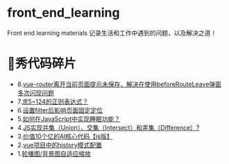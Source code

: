 # front_end_learning
Front end learning materials
记录生活和工作中遇到的问题，以及解决之道！

# 🥇秀代码碎片
- 8.[vue-router离开当前页面提示未保存，解决在使用beforeRouteLeave弹窗多次闪现问题](https://github.com/weijuer/front_end_learning/issues/9)
- 7.[求5~124的正则表达式？](https://github.com/weijuer/front_end_learning/issues/8)
- 6.[设置filter后影响页面固定定位](https://github.com/weijuer/front_end_learning/issues/7)
- 5.[如何在JavaScript中实现睡眠功能？](https://github.com/weijuer/front_end_learning/issues/6)
- 4.[JS实现并集（Union）、交集（Intersect）和差集（Difference）?](https://github.com/weijuer/front_end_learning/issues/4)
- 3.[价值10个亿的AI核心代码【js版】](https://github.com/weijuer/front_end_learning/issues/2)
- 2.[vue项目中的history模式配置](https://github.com/weijuer/front_end_learning/issues/1)
- 1.[轮播图/背景图自适应缩放](https://github.com/weijuer/front_end_learning/wiki/%E8%BD%AE%E6%92%AD%E5%9B%BE-%E8%83%8C%E6%99%AF%E5%9B%BE%E8%87%AA%E9%80%82%E5%BA%94)
